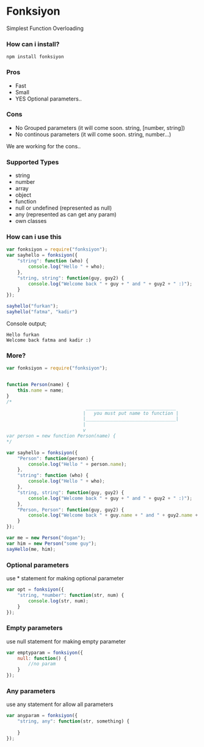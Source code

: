 # Fonksiyon
Simplest Function Overloading

### How can i install?
	npm install fonksiyon

### Pros
* Fast
* Small
* YES Optional parameters.. 

### Cons
* No Grouped parameters (it will come soon. string, [number, string])
* No continous parameters (it will come soon. string, number...)

We are working for the cons..

### Supported Types
* string
* number
* array
* object
* function
* null or undefined (represented as null)
* any (represented as can get any param)
* own classes

### How can i use this 
```javascript
var fonksiyon = require("fonksiyon");
var sayhello = fonksiyon({
	"string": function (who) {
		console.log("Hello " + who);
	}, 
	"string, string": function(guy, guy2) {
		console.log("Welcome back " + guy + " and " + guy2 + " :)");
	}
});

sayhello("furkan");
sayhello("fatma", "kadir")
```
Console output;
```console
Hello furkan
Welcome back fatma and kadir :)
```

### More?
```javascript
var fonksiyon = require("fonksiyon");


function Person(name) {
	this.name = name;
}
/*
                             _________________________________
                            |   you must put name to function |
                            |_________________________________|
                            |
                            v
var person = new function Person(name) {
*/

var sayhello = fonksiyon({
	"Person": function(person) {
		console.log("Hello " + person.name);
	}, 
	"string": function (who) {
		console.log("Hello " + who);
	}, 
	"string, string": function(guy, guy2) {
		console.log("Welcome back " + guy + " and " + guy2 + " :)");
	}, 
	"Person, Person": function(guy, guy2) {
		console.log("Welcome back " + guy.name + " and " + guy2.name + " :)");
	}
});

var me = new Person("dogan");
var him = new Person("some guy");
sayHello(me, him);
```

### Optional parameters
use * statement for making optional parameter
```javascript
var opt = fonksiyon({
	"string, *number": function(str, num) {
		console.log(str, num);
	}
});
```

### Empty parameters
use null statement for making empty parameter
```javascript
var emptyparam = fonksiyon({
	null: function() {
		//no param
	}
});
```

### Any parameters
use any statement for allow all parameters
```javascript
var anyparam = fonksiyon({
	"string, any": function(str, something) {
		
	}
});
```